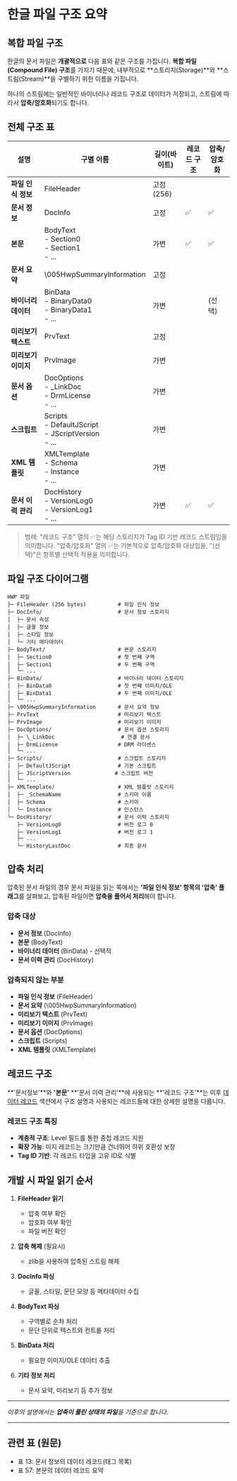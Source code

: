 # 한글 파일 구조 요약

## 복합 파일 구조

한글의 문서 파일은 **개괄적으로** 다음 표와 같은 구조를 가집니다. **복합 파일(Compound File) 구조**를 가지기 때문에, 내부적으로 **스토리지(Storage)**와 **스트림(Stream)**을 구별하기 위한 이름을 가집니다.

하나의 스트림에는 일반적인 바이너리나 레코드 구조로 데이터가 저장되고, 스트림에 따라서 **압축/암호화**되기도 합니다.

## 전체 구조 표

| 설명                | 구별 이름                                                | 길이(바이트) | 레코드 구조 | 압축/암호화 |
| ------------------- | -------------------------------------------------------- | ------------ | ----------- | ----------- |
| **파일 인식 정보**  | FileHeader                                               | 고정(256)    |             |             |
| **문서 정보**       | DocInfo                                                  | 고정         | ✅          | ✅          |
| **본문**            | BodyText<br>- Section0<br>- Section1<br>- ...            | 가변         | ✅          | ✅          |
| **문서 요약**       | \005HwpSummaryInformation                                | 고정         |             |             |
| **바이너리 데이터** | BinData<br>- BinaryData0<br>- BinaryData1<br>- ...       | 가변         |             | (선택)      |
| **미리보기 텍스트** | PrvText                                                  | 고정         |             |             |
| **미리보기 이미지** | PrvImage                                                 | 가변         |             |             |
| **문서 옵션**       | DocOptions<br>- \_LinkDoc<br>- DrmLicense<br>- ...       | 가변         |             |             |
| **스크립트**        | Scripts<br>- DefaultJScript<br>- JScriptVersion<br>- ... | 가변         |             |             |
| **XML 템플릿**      | XMLTemplate<br>- Schema<br>- Instance<br>- ...           | 가변         |             |             |
| **문서 이력 관리**  | DocHistory<br>- VersionLog0<br>- VersionLog1<br>- ...    | 가변         | ✅          | ✅          |

> 범례: "레코드 구조" 열의 ✅는 해당 스토리지가 Tag ID 기반 레코드 스트림임을 의미합니다. "압축/암호화" 열의 ✅는 기본적으로 압축/암호화 대상임을, "(선택)"은 항목별 선택적 적용을 의미합니다.

## 파일 구조 다이어그램

```
HWP 파일
├─ FileHeader (256 bytes)          # 파일 인식 정보
├─ DocInfo/                        # 문서 정보 스토리지
│  ├─ 문서 속성
│  ├─ 글꼴 정보
│  ├─ 스타일 정보
│  └─ 기타 메타데이터
├─ BodyText/                       # 본문 스토리지
│  ├─ Section0                     # 첫 번째 구역
│  ├─ Section1                     # 두 번째 구역
│  └─ ...
├─ BinData/                        # 바이너리 데이터 스토리지
│  ├─ BinData0                     # 첫 번째 이미지/OLE
│  ├─ BinData1                     # 두 번째 이미지/OLE
│  └─ ...
├─ \005HwpSummaryInformation       # 문서 요약 정보
├─ PrvText                         # 미리보기 텍스트
├─ PrvImage                        # 미리보기 이미지
├─ DocOptions/                     # 문서 옵션 스토리지
│  ├─ \_LinkDoc                     # 연결 문서
│  ├─ DrmLicense                   # DRM 라이센스
│  └─ ...
├─ Scripts/                        # 스크립트 스토리지
│  ├─ DefaultJScript               # 기본 스크립트
│  ├─ JScriptVersion              # 스크립트 버전
│  └─ ...
├─ XMLTemplate/                    # XML 템플릿 스토리지
│  ├─ _SchemaName                  # 스키마 이름
│  ├─ Schema                       # 스키마
│  └─ Instance                     # 인스턴스
└─ DocHistory/                     # 문서 이력 스토리지
   ├─ VersionLog0                  # 버전 로그 0
   ├─ VersionLog1                  # 버전 로그 1
   ├─ ...
   └─ HistoryLastDoc               # 최종 문서
```

## 압축 처리

압축된 문서 파일의 경우 문서 파일을 읽는 쪽에서는 **'파일 인식 정보' 항목의 '압축' 플래그**를 살펴보고, 압축된 파일이면 **압축을 풀어서 처리**해야 합니다.

### 압축 대상

- **문서 정보** (DocInfo)
- **본문** (BodyText)
- **바이너리 데이터** (BinData) - 선택적
- **문서 이력 관리** (DocHistory)

### 압축되지 않는 부분

- **파일 인식 정보** (FileHeader)
- **문서 요약** (\005HwpSummaryInformation)
- **미리보기 텍스트** (PrvText)
- **미리보기 이미지** (PrvImage)
- **문서 옵션** (DocOptions)
- **스크립트** (Scripts)
- **XML 템플릿** (XMLTemplate)

## 레코드 구조

**'문서정보'**와 **'본문'** **'문서 이력 관리'**에 사용되는 **'레코드 구조'**는 이후 [데이터 레코드](../04-data-records/) 섹션에서 구조 설명과 사용되는 레코드들에 대한 상세한 설명을 다룹니다.

### 레코드 구조 특징

- **계층적 구조**: Level 필드를 통한 중첩 레코드 지원
- **확장 가능**: 미지 레코드는 크기만큼 건너뛰어 하위 호환성 보장
- **Tag ID 기반**: 각 레코드 타입을 고유 ID로 식별

## 개발 시 파일 읽기 순서

1. **FileHeader 읽기**
   - 압축 여부 확인
   - 암호화 여부 확인
   - 파일 버전 확인

2. **압축 해제** (필요시)
   - zlib을 사용하여 압축된 스트림 해제

3. **DocInfo 파싱**
   - 글꼴, 스타일, 문단 모양 등 메타데이터 수집

4. **BodyText 파싱**
   - 구역별로 순차 처리
   - 문단 단위로 텍스트와 컨트롤 처리

5. **BinData 처리**
   - 필요한 이미지/OLE 데이터 추출

6. **기타 정보 처리**
   - 문서 요약, 미리보기 등 추가 정보

---

_이후의 설명에서는 **압축이 풀린 상태의 파일**을 기준으로 합니다._

---

## 관련 표 (원문)

- 표 13: 문서 정보의 데이터 레코드(태그 목록)
- 표 57: 본문의 데이터 레코드 요약
